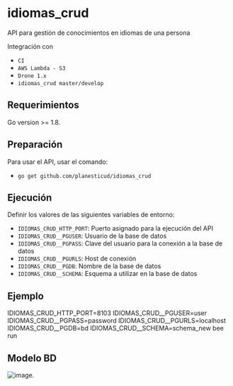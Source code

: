 # idiomas_crud
API para gestión de conocimientos en idiomas de una persona

Integración con

 - `CI`
 - `AWS Lambda - S3`
 - `Drone 1.x`
 - `idiomas_crud master/develop`

## Requerimientos
Go version >= 1.8.

## Preparación
Para usar el API, usar el comando:

 - `go get github.com/planesticud/idiomas_crud`

## Ejecución
Definir los valores de las siguientes variables de entorno:

 - `IDIOMAS_CRUD_HTTP_PORT`: Puerto asignado para la ejecución del API
 - `IDIOMAS_CRUD__PGUSER`: Usuario de la base de datos
 - `IDIOMAS_CRUD__PGPASS`: Clave del usuario para la conexión a la base de datos  
 - `IDIOMAS_CRUD__PGURLS`: Host de conexión
 - `IDIOMAS_CRUD__PGDB`: Nombre de la base de datos
 - `IDIOMAS_CRUD__SCHEMA`: Esquema a utilizar en la base de datos

## Ejemplo
IDIOMAS_CRUD_HTTP_PORT=8103 IDIOMAS_CRUD__PGUSER=user IDIOMAS_CRUD__PGPASS=password IDIOMAS_CRUD__PGURLS=localhost IDIOMAS_CRUD__PGDB=bd IDIOMAS_CRUD__SCHEMA=schema_new bee run

## Modelo BD
![image](https://github.com/planesticud/idiomas_crud/blob/develop/modelo_idiomas_crud.png).
